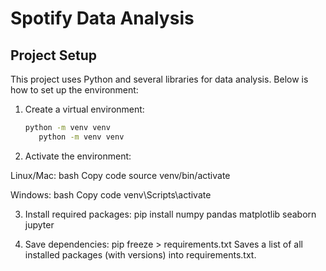 # Spotify Data Analysis

## Project Setup

This project uses Python and several libraries for data analysis. 
Below is how to set up the environment:

1. Create a virtual environment:
   ```bash
   python -m venv venv
      python -m venv venv
2. Activate the environment:

Linux/Mac:
bash
Copy code
source venv/bin/activate

Windows:
bash
Copy code
venv\Scripts\activate

3. Install required packages:
pip install numpy pandas matplotlib seaborn jupyter


4. Save dependencies:
pip freeze > requirements.txt
Saves a list of all installed packages (with versions) into requirements.txt.